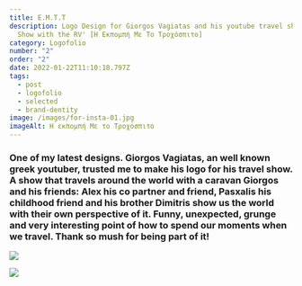 ```yaml
---
title: Ε.Μ.Τ.Τ
description: Logo Design for Giorgos Vagiatas and his youtube travel show "The
  Show with the RV' [Η Εκπομπή Με Το Τροχόσπιτο]
category: Logofolio
number: "2"
order: "2"
date: 2022-01-22T11:10:18.797Z
tags:
  - post
  - logofolio
  - selected
  - brand-dentity
image: /images/for-insta-01.jpg
imageAlt: Η εκπομπή Με το Τροχόσπιτο
---
```

### One of my latest designs. Giorgos Vagiatas, an well known greek youtuber, trusted me to make his logo for his travel show. A show that travels around the world with a caravan Giorgos and his friends: Alex his co partner and friend, Pasxalis his childhood friend  and his brother Dimitris show us the world with their own perspective of it. Funny, unexpected, grunge and very interesting point of how to spend our moments when we travel. Thank so mush for being part of it!

![](/images/vfd.jpg)

![](/images/fvf.jpg)